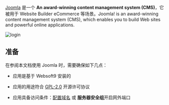 [Joomla](https://www.joomla.org/) 是一个 **An award-winning content management system (CMS)**，它被用于 Website Builder eCommerce  等场景。Joomla! is an award-winning content management system (CMS), which enables you to build Web sites and powerful online applications.


![login](https://libs.websoft9.com/Websoft9/DocsPicture/en/joomla/joomla-wizard6-websoft9.png)


## 准备

在参阅本文档使用 Joomla 时，需要确保如下几点：

- 应用是基于 Websoft9 安装的

- 应用的用途符合 [GPL-2.0](https://opensource.org/licenses/GPL-2.0) 开源许可协议

- 应用具备访问条件：[配置域名](./guide/appsetdomain) 或 **服务器安全组**开启网外端口